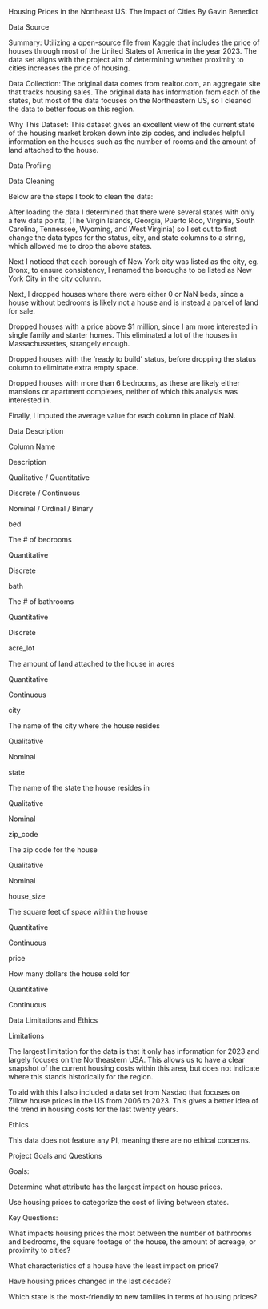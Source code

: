 Housing Prices in the Northeast US: The Impact of Cities 
By Gavin Benedict 


Data Source 

Summary: Utilizing a open-source file from Kaggle that includes the price of houses through most of the United States of America in the year 2023. The data set aligns with the project aim of determining whether proximity to cities increases the price of housing. 

Data Collection: The original data comes from realtor.com, an aggregate site that tracks housing sales. The original data has information from each of the states, but most of the data focuses on the Northeastern US, so I cleaned the data to better focus on this region. 

Why This Dataset: This dataset gives an excellent view of the current state of the housing market broken down into zip codes, and includes helpful information on the houses such as the number of rooms and the amount of land attached to the house. 

 

Data Profiing 

 

Data Cleaning 

 

Below are the steps I took to clean the data: 

After loading the data I determined that there were several states with only a few data points, (The Virgin Islands, Georgia, Puerto Rico, Virginia, South Carolina, Tennessee, Wyoming, and West Virginia) so I set out to first change the data types for the status, city, and state columns to a string, which allowed me to drop the above states. 

Next I noticed that each borough of New York city was listed as the city, eg. Bronx, to ensure consistency, I renamed the boroughs to be listed as New York City in the city column. 

Next, I dropped houses where there were either 0 or NaN beds, since a house without bedrooms is likely not a house and is instead a parcel of land for sale. 

Dropped houses with a price above $1 million, since I am more interested in single family and starter homes. This eliminated a lot of the houses in Massachussettes, strangely enough. 

Dropped houses with the ‘ready to build’ status, before dropping the status column to eliminate extra empty space. 

Dropped houses with more than 6 bedrooms, as these are likely either mansions or apartment complexes, neither of which this analysis was interested in. 

Finally, I imputed the average value for each column in place of NaN. 

Data Description 

 

Column Name 

Description 

Qualitative / Quantitative 

Discrete / Continuous 

Nominal / Ordinal / Binary 

bed 

The # of bedrooms 

Quantitative 

Discrete 

 

bath 

The # of bathrooms 

Quantitative 

Discrete 

 

acre_lot 

The amount of land attached to the house in acres 

Quantitative 

Continuous 

 

city 

The name of the city where the house resides 

Qualitative 

 

Nominal 

state 

The name of the state the house resides in 

Qualitative 

 

Nominal 

zip_code 

The zip code for the house 

Qualitative 

 

Nominal 

house_size 

The square feet of space within the house 

Quantitative 

Continuous 

 

price 

How many dollars the house sold for 

Quantitative 

Continuous 

 

 

Data Limitations and Ethics 

 

Limitations 

 

The largest limitation for the data is that it only has information for 2023 and largely focuses on the Northeastern USA. This allows us to have a clear snapshot of the current housing costs within this area, but does not indicate where this stands historically for the region. 

To aid with this I also included a data set from Nasdaq that focuses on Zillow house prices in the US from 2006 to 2023. This gives a better idea of the trend in housing costs for the last twenty years. 

 

Ethics 

 

This data does not feature any PI, meaning there are no ethical concerns. 

 

Project Goals and Questions 

 

Goals: 

Determine what attribute has the largest impact on house prices. 

Use housing prices to categorize the cost of living between states. 

 

Key Questions: 

What impacts housing prices the most between the number of bathrooms and bedrooms, the square footage of the house, the amount of acreage, or proximity to cities? 

What characteristics of a house have the least impact on price? 

Have housing prices changed in the last decade? 

Which state is the most-friendly to new families in terms of housing prices? 

 

